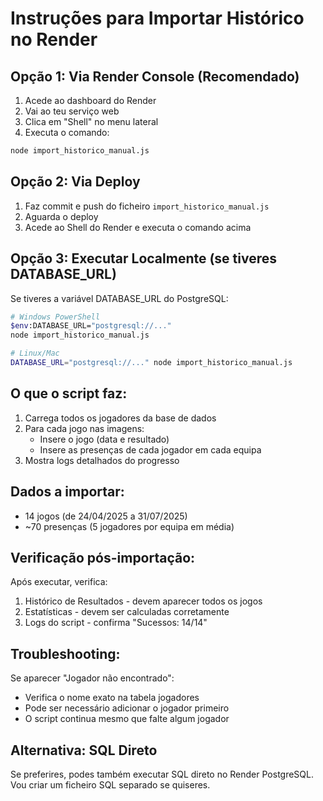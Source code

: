 # Instruções para Importar Histórico no Render

## Opção 1: Via Render Console (Recomendado)

1. Acede ao dashboard do Render
2. Vai ao teu serviço web
3. Clica em "Shell" no menu lateral
4. Executa o comando:
```bash
node import_historico_manual.js
```

## Opção 2: Via Deploy

1. Faz commit e push do ficheiro `import_historico_manual.js`
2. Aguarda o deploy
3. Acede ao Shell do Render e executa o comando acima

## Opção 3: Executar Localmente (se tiveres DATABASE_URL)

Se tiveres a variável DATABASE_URL do PostgreSQL:

```bash
# Windows PowerShell
$env:DATABASE_URL="postgresql://..."
node import_historico_manual.js

# Linux/Mac
DATABASE_URL="postgresql://..." node import_historico_manual.js
```

## O que o script faz:

1. Carrega todos os jogadores da base de dados
2. Para cada jogo nas imagens:
   - Insere o jogo (data e resultado)
   - Insere as presenças de cada jogador em cada equipa
3. Mostra logs detalhados do progresso

## Dados a importar:

- 14 jogos (de 24/04/2025 a 31/07/2025)
- ~70 presenças (5 jogadores por equipa em média)

## Verificação pós-importação:

Após executar, verifica:
1. Histórico de Resultados - devem aparecer todos os jogos
2. Estatísticas - devem ser calculadas corretamente
3. Logs do script - confirma "Sucessos: 14/14"

## Troubleshooting:

Se aparecer "Jogador não encontrado":
- Verifica o nome exato na tabela jogadores
- Pode ser necessário adicionar o jogador primeiro
- O script continua mesmo que falte algum jogador

## Alternativa: SQL Direto

Se preferires, podes também executar SQL direto no Render PostgreSQL.
Vou criar um ficheiro SQL separado se quiseres.

